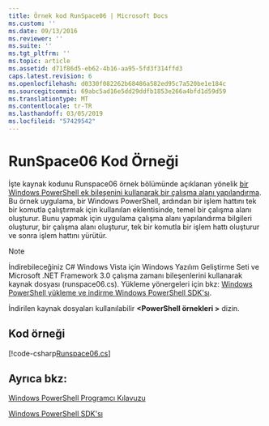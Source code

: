 ```yaml
---
title: Örnek kod RunSpace06 | Microsoft Docs
ms.custom: ''
ms.date: 09/13/2016
ms.reviewer: ''
ms.suite: ''
ms.tgt_pltfrm: ''
ms.topic: article
ms.assetid: d71f86d5-eb62-4b16-aa95-5fd3f314ffd3
caps.latest.revision: 6
ms.openlocfilehash: d0330f082262b68486a582ed95c7a520be1e184c
ms.sourcegitcommit: 69abc5ad16e5dd29ddfb1853e266a4bfd1d59d59
ms.translationtype: MT
ms.contentlocale: tr-TR
ms.lasthandoff: 03/05/2019
ms.locfileid: "57429542"
---
```

# <a name="runspace06-code-sample"></a>RunSpace06 Kod Örneği

İşte kaynak kodunu Runspace06 örnek bölümünde açıklanan yönelik [bir Windows PowerShell ek bileşenini kullanarak bir çalışma alanı yapılandırma](http://msdn.microsoft.com/en-us/a7289ee8-9732-49ee-91c7-d533e9538b83). Bu örnek uygulama, bir Windows PowerShell, ardından bir işlem hattını tek bir komutla çalıştırmak için kullanılan eklentisinde, temel bir çalışma alanı oluşturur. Bunu yapmak için uygulama çalışma alanı yapılandırma bilgileri oluşturur, bir çalışma alanı oluşturur, tek bir komutla bir işlem hattı oluşturur ve sonra işlem hattını yürütür.

> [!NOTE]
> İndirebileceğiniz C# Windows Vista için Windows Yazılım Geliştirme Seti ve Microsoft .NET Framework 3.0 çalışma zamanı bileşenlerini kullanarak kaynak dosyası (runspace06.cs). Yükleme yönergeleri için bkz: [Windows PowerShell yükleme ve indirme Windows PowerShell SDK'sı](/powershell/developer/installing-the-windows-powershell-sdk).
>
> İndirilen kaynak dosyaları kullanılabilir  **\<PowerShell örnekleri >** dizin.

## <a name="code-sample"></a>Kod örneği

[!code-csharp[Runspace06.cs](../../powershell-sdk-samples/SDK-2.0/csharp/Runspace06/Runspace06.cs#L11-L85 "Runspace06.cs")]

## <a name="see-also"></a>Ayrıca bkz:

[Windows PowerShell Programcı Kılavuzu](./windows-powershell-programmer-s-guide.md)

[Windows PowerShell SDK'sı](../windows-powershell-reference.md)